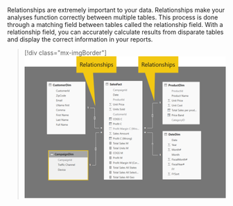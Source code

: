 Relationships are extremely important to your data. Relationships make your analyses function correctly between multiple tables. This process is done through a matching field between tables called the relationship field. With a relationship field, you can accurately calculate results from disparate tables and display the correct information in your reports.

> [!div class="mx-imgBorder"]
> [![A relationship view in Power BI with multiple relationship fields.](../media/relationships.png)](../media/relationships.png#lightbox)

